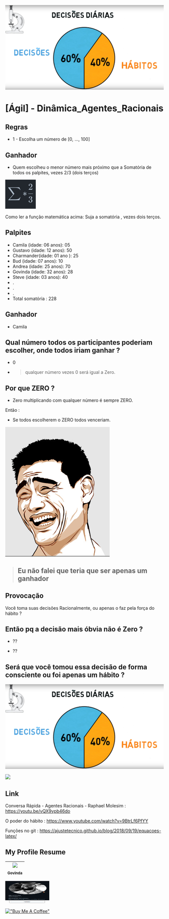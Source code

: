 ![](./imgs/Agil_Dinamica_Agentes_Racionais.jpeg)

# [Ágil] - Dinâmica_Agentes_Racionais


## Regras

- 1 - Escolha um número de [0, ..., 100]

## Ganhador

- Quem escolheu o menor número mais próximo que a Somatória de todos os palpites, vezes 2/3 (dois terços)

![](./imgs/Agil_Dinamica_Agentes_Racionais_01.jpeg)

Como ler a função matemática acima: Suja a somatória , vezes dois terços.

## Palpites 

* Camila    (idade: 06 anos): 05
* Gustavo   (idade: 12 anos): 50
* Charmander(idade: 01 ano ): 25
* Bud     (idade: 07 anos): 10
* Andrea  (idade: 25 anos): 70
* Govinda (idade: 32 anos): 28
* Steve   (idade: 03 anos): 40
* .
* .
* .
* Total somatória : 228 

## Ganhador 

* Camila

## Qual número todos os participantes poderiam escolher, onde todos iriam ganhar ?

* 0

* > qualquer número vezes 0 será igual a Zero.

## Por que ZERO ?

* Zero multiplicando com qualquer número é sempre ZERO.

Então :

* Se todos escolherem o ZERO todos venceriam.

![](./imgs/Agil_Dinamica_Agentes_Racionais_03.jpeg)
> ## Eu não falei que teria que ser apenas um ganhador

## Provocação

Você toma suas decisões Racionalmente, ou apenas o faz pela força do hábito ?

## Então pq a decisão mais óbvia não é Zero ?

 * ??

 * ??

## Será que você tomou essa decisão de forma consciente ou foi apenas um hábito ?

![](./imgs/Agil_Dinamica_Agentes_Racionais.jpeg)

![](./imgs/Agil_Dinamica_Agentes_Racionais_02.jpeg)

## Link

Conversa Rápida - Agentes Racionais - Raphael Molesim : https://youtu.be/vQX9vpb46do


O poder do hábito : https://www.youtube.com/watch?v=9BtrLf6PfYY

Funções no git : https://ajustetecnico.github.io/blog/2018/09/19/equacoes-latex/

## My Profile Resume

| [<img src="https://avatars.githubusercontent.com/u/498332?s=400&u=9b7a8aa8743ec4dd3c84d8c382aa31fb1b6c8abf&v=4" width=115><br><sub>Govinda</sub>](https://github.com/govinda777) |
| :---: |


<p align="left">

<a href="https://github.com/govinda777?tab=followers">
<img src="./imgs/sub.jpeg" height="70" width="140" alt="Unform" />
</a>

</p>

[!["Buy Me A Coffee"](https://user-images.githubusercontent.com/1376749/120938564-50c59780-c6e1-11eb-814f-22a0399623c5.png)](https://www.buymeacoffee.com/govinda777)
